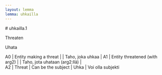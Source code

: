 ```yaml
---
layout: lemma
lemma: uhkailla
---
```


<div class="sense">
# <span class="sensename">uhkailla.1</span>

<span class="description">Threaten</span>



<span class="description">Uhata</span>

A0 | Entity making a threat |  | Taho, joka uhkaa | 
A1 | Entity threatened (with arg2) |   | Taho, jota uhataan (arg2:llä) |  
A2 | Threat | Can be the subject | Uhka | Voi olla subjekti

</div>

